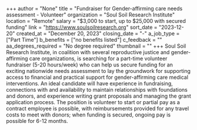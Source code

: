 +++
author = "None"
title = "Fundraiser for Gender-affirming care needs assessment - Volunteer"
organization = "Soul Soil Research Institute"
location = "Remote"
salary = "$3,000 to start, up to $25,000 with secured funding"
link = "https://www.soulsoilresearch.org"
sort_date = "2023-12-20"
created_at = "December 20, 2023"
closing_date = "-"
a_job_type = ["Part Time"]
b_benefits = ["no benefits listed"]
c_feedback = ""
aa_degrees_required = "No degree required"
thumbnail = ""
+++
Soul Soil Research Institute, in coalition with several reproductive justice and gender-affirming care organizations, is searching for a part-time volunteer fundraiser (5-20 hours/week) who can help us secure funding for an exciting nationwide needs assessment to lay the groundwork for supporting access to financial and practical support for gender-affirming care medical interventions. An ideal candidate will have experience in fundraising, connections with and availability to maintain relationships with foundations and donors, and experience writing grant proposals and managing the grant application process. The position is volunteer to start or partial pay as a contract employee is possible, with reimbursements provided for any travel costs to meet with donors; when funding is secured, ongoing pay is possible for 6-12 months. 